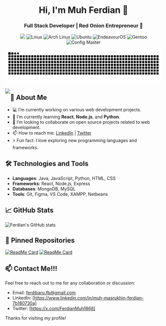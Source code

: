 <!--
## Hi there 👋
# I am Newbie 📍
# It takes time to process 📍
# Be your self and never surrender 📍   
💻🖱🔒
![](https://i.imgur.com/waxVImv.png)

**MuhFerdian/MuhFerdian** is a ✨ _special_ ✨ repository because its `README.md` (this file) appears on your GitHub profile.
Here are some ideas to get you started:
-->

<!--
# Hi there, I'm Ferdian 👋

Welcome to my GitHub profile! I'm a passionate developer always eager to learn new technologies and contribute to exciting projects.
-->

<h1 align="center">Hi, I'm Muh Ferdian 👋</h1>
<h3 align="center">Full Stack Developer | Red Onion Entrepreneur 🐧</h3>


<div align="center">
  <img src="https://user-images.githubusercontent.com/22107794/139580686-887df369-edb8-4bc8-b607-4fbf6d7e4866.gif">

  <img src="https://img.shields.io/badge/Linux-FCC624?style=for-the-badge&logo=linux&logoColor=black" alt="Linux" />
  <img src="https://img.shields.io/badge/Arch_Linux-1793D1?style=for-the-badge&logo=arch-linux&logoColor=white" alt="Arch Linux" />
  <img src="https://img.shields.io/badge/Ubuntu-E95420?style=for-the-badge&logo=ubuntu&logoColor=white" alt="Ubuntu" />
  <img src="https://img.shields.io/badge/EndeavourOS-7C4DFF?style=for-the-badge&logo=arch-linux&logoColor=white" alt="EndeavourOS" />
  <img src="https://img.shields.io/badge/Gentoo-54487A?style=for-the-badge&logo=gentoo&logoColor=white" alt="Gentoo" />
  <img src="https://img.shields.io/badge/Config_Master-FFD700?style=for-the-badge&logo=neovim&logoColor=black" alt="Config Master" />


  ![snake gif](https://github.com/anharsaja/anharsaja/blob/output/github-contribution-grid-snake-dark.svg)
</div>

<p>
  <img align="left" src="https://github-readme-stats.vercel.app/api/top-langs/?username=anharsaja&layout=compact&theme=dracula" />
</p>


## 🌟 About Me

- 💻 I’m currently working on various web development projects.
- 🌱 I’m currently learning **React**, **Node.js**, and **Python**.
- 👯 I’m looking to collaborate on open source projects related to web development.
- 📫 How to reach me: [LinkedIn](https://www.linkedin.com/in/muh-masrukhin-ferdian-7b180730a/) | [Twitter](https://twitter.com/FerdianMuh1868)
- ⚡ Fun fact: I love exploring new programming languages and frameworks.


## 🛠️ Technologies and Tools

- **Languages**: Java, JavaScript, Python, HTML, CSS
- **Frameworks**: React, Node.js, Express
- **Databases**: MongoDB, MySQL
- **Tools**: Git, Figma, VS Code, XAMPP, Netbeans

## 📈 GitHub Stats

![Ferdian's GitHub stats](https://github-readme-stats.vercel.app/api?username=MuhFerdian&show_icons=true&theme=radical)

## 📌 Pinned Repositories

[![ReadMe Card](https://github-readme-stats.vercel.app/api/pin/?username=MuhFerdian&repo=your-repo-1&theme=radical)](https://github.com/MuhFerdian/your-repo-1)
[![ReadMe Card](https://github-readme-stats.vercel.app/api/pin/?username=MuhFerdian&repo=your-repo-2&theme=radical)](https://github.com/MuhFerdian/your-repo-2)

## 📫 Contact Me!!!

Feel free to reach out to me for any collaboration or discussion:

- Email: ferdibaru.fb@gmail.com
- LinkedIn: [https://www.linkedin.com/in/muh-masrukhin-ferdian-7b180730a]
- Twitter: [https://x.com/FerdianMuh1868]

Thanks for visiting my profile!

